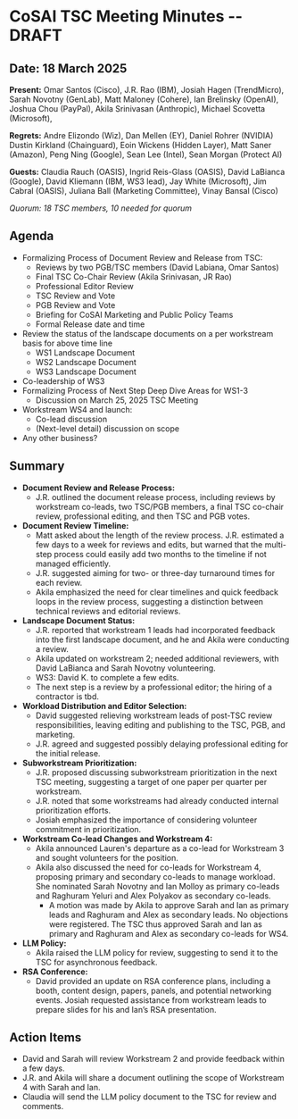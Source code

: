 # CoSAI TSC Meeting Minutes -- DRAFT

## Date: 18 March 2025

**Present:** Omar Santos (Cisco),  J.R. Rao (IBM),  Josiah Hagen (TrendMicro), Sarah Novotny (GenLab), Matt Maloney (Cohere), Ian Brelinsky (OpenAI),  Joshua Chou (PayPal), Akila Srinivasan (Anthropic), Michael Scovetta (Microsoft),

**Regrets:** Andre Elizondo (Wiz), Dan Mellen (EY), Daniel Rohrer (NVIDIA) Dustin Kirkland (Chainguard), Eoin Wickens (Hidden Layer), Matt Saner (Amazon), Peng Ning (Google),  Sean Lee (Intel), Sean Morgan (Protect AI)

**Guests:** Claudia Rauch (OASIS), Ingrid Reis-Glass (OASIS), David LaBianca (Google), David Kliemann (IBM, WS3 lead), Jay White (Microsoft), Jim Cabral (OASIS), Juliana Ball (Marketing Committee), Vinay Bansal (Cisco)

_Quorum: 18 TSC members, 10 needed for quorum_

## Agenda
* Formalizing Process of Document Review and Release from TSC:  
  * Reviews by two PGB/TSC members (David Labiana, Omar Santos)
  * Final TSC Co-Chair Review (Akila Srinivasan, JR Rao)
  * Professional Editor Review
  * TSC Review and Vote
  * PGB Review and Vote 
  * Briefing for CoSAI Marketing and Public Policy Teams
  * Formal Release date and time
* Review the status of the landscape documents on a per workstream basis for above time line
  * WS1 Landscape Document
  * WS2 Landscape Document
  * WS3 Landscape Document
* Co-leadership of WS3
* Formalizing Process of Next Step Deep Dive Areas for WS1-3
  * Discussion on March 25, 2025 TSC Meeting
* Workstream WS4 and launch:
  * Co-lead discussion
  * (Next-level detail) discussion on scope
* Any other business?

## Summary
* **Document Review and Release Process:**
  * J.R. outlined the document release process, including reviews by workstream co-leads, two TSC/PGB members, a final TSC co-chair review, professional editing, and then TSC and PGB votes. 
* **Document Review Timeline:**
  * Matt asked about the length of the review process. J.R. estimated a few days to a week for reviews and edits, but warned that the multi-step process could easily add two months to the timeline if not managed efficiently.
  * J.R. suggested aiming for two- or three-day turnaround times for each review.
  * Akila emphasized the need for clear timelines and quick feedback loops in the review process, suggesting a distinction between technical reviews and editorial reviews.  
* **Landscape Document Status:** 
  * J.R. reported that workstream 1 leads had incorporated feedback into the first landscape document, and he and Akila were conducting a review.  
  * Akila updated on workstream 2; needed additional reviewers, with David LaBianca and Sarah Novotny volunteering. 
  * WS3: David K. to complete a few edits.
  * The next step is a review by a professional editor; the hiring of a contractor is tbd.
* **Workload Distribution and Editor Selection:**
  * David suggested relieving workstream leads of post-TSC review responsibilities, leaving editing and publishing to the TSC, PGB, and marketing.
  * J.R. agreed and suggested possibly delaying professional editing for the initial release.
* **Subworkstream Prioritization:**
  * J.R. proposed discussing subworkstream prioritization in the next TSC meeting, suggesting a target of one paper per quarter per workstream. 
  * J.R. noted that some workstreams had already conducted internal prioritization efforts. 
  * Josiah emphasized the importance of considering volunteer commitment in prioritization.
* **Workstream Co-lead Changes and Workstream 4:**
  * Akila announced Lauren's departure as a co-lead for Workstream 3 and sought volunteers for the position. 
  * Akila also discussed the need for co-leads for Workstream 4, proposing primary and secondary co-leads to manage workload. She nominated Sarah Novotny and Ian Molloy as primary co-leads and Raghuram Yeluri and Alex Polyakov as secondary co-leads.
    * A motion was made by Akila to approve Sarah and Ian as primary leads and Raghuram and Alex as secondary leads. No objections were registered. The TSC thus approved Sarah and Ian as primary and Raghuram and Alex as secondary co-leads for WS4.
* **LLM Policy:**
  * Akila raised the LLM policy for review, suggesting to send it to the TSC for asynchronous feedback.  
* **RSA Conference:**
  * David provided an update on RSA conference plans, including a booth, content design, papers, panels, and potential networking events. Josiah requested assistance from workstream leads to prepare slides for his and Ian’s RSA presentation.

## Action Items
* David and Sarah will review Workstream 2 and provide feedback within a few days.
* J.R. and Akila will share a document outlining the scope of Workstream 4 with Sarah and Ian.
* Claudia will send the LLM policy document to the TSC for review and comments.

